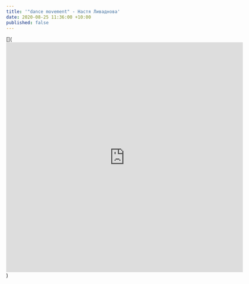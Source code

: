 ```yaml
---
title: '"dance movement" - Настя Ливаднова'
date: 2020-08-25 11:36:00 +10:00
published: false
---
```


[](<iframe src="https://player.vimeo.com/video/452963537" width="640" height="623" frameborder="0" allow="autoplay; fullscreen" allowfullscreen></iframe>)